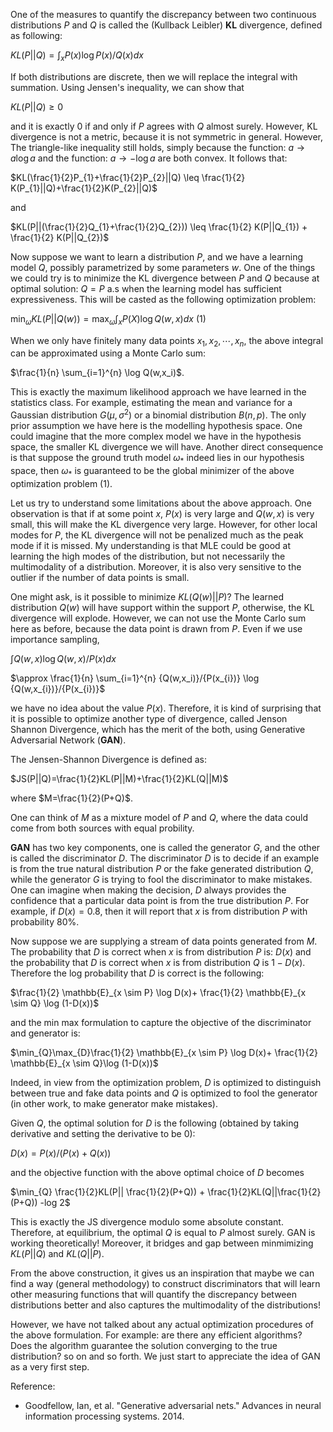 ﻿One of the measures to quantify the discrepancy between two continuous distributions $P$ and $Q$ is called the (Kullback Leibler) **KL** divergence, defined as following:

$KL(P||Q)=\int_{x} P(x)\log {P(x)}/{Q(x)} dx$

If both distributions are discrete, then we will replace the integral with summation. Using Jensen's inequality, we can show that 

$KL(P||Q)\geq 0$ 

and it is exactly $0$ if and only if $P$ agrees with $Q$ almost surely. However, KL divergence is not a metric, because it is not symmetric in general. However, The triangle-like inequality still holds, simply because the function: $a \to a \log a$ and the function: $a \to -\log a$ are both convex. It follows that:

$KL(\frac{1}{2}P_{1}+\frac{1}{2}P_{2}||Q)  \leq  \frac{1}{2} K(P_{1}||Q)+\frac{1}{2}K(P_{2}||Q)$

and 

 $KL(P||(\frac{1}{2}Q_{1}+\frac{1}{2}Q_{2})) \leq \frac{1}{2} K(P||Q_{1}) + \frac{1}{2} K(P||Q_{2})$
  
 Now suppose we want to learn a distribution $P$, and we have a learning model $Q$, possibly parametrized by some parameters $w$. One of the things we could try is to minimize the KL divergence between $P$ and $Q$ because at optimal solution: $Q=P$ a.s when the learning model has sufficient expressiveness. This will be casted as the following optimization problem: 
 
 $\min_{\omega} KL(P||Q(w)) = \max_{\omega} \int_{x} P(X) \log Q(w,x) dx$   (1)
 
 When we only have finitely many data points $x_{1},x_{2},\cdots, x_{n}$, the above integral can be approximated using a Monte Carlo sum: 
 
$\frac{1}{n} \sum_{i=1}^{n} \log Q(w,x_i)$. 

This is exactly the maximum likelihood approach we have learned in the statistics class. For example, estimating the mean and variance for a Gaussian distribution $G(\mu,\sigma^2)$  or a binomial distribution $B(n,p)$. The only prior assumption we have here is the modelling hypothesis space.  One could imagine that the more complex model we have in the hypothesis space, the smaller KL divergence we will have. Another direct consequence is that suppose the ground truth model $\omega_*$ indeed lies in our hypothesis space, then $\omega_*$ is guaranteed to be the global minimizer of the above optimization problem (1).

Let us try to understand some limitations about the above approach. 
One observation is that if at some point $x$, $P(x)$ is very large and $Q(w,x)$ is very small, this will make the KL divergence very large. However, for other local modes for $P$, the KL divergence will not be penalized much as the peak mode if it is missed. My understanding is that MLE could be good at learning the high modes of the distribution, but not necessarily the multimodality of a distribution. Moreover, it is also very sensitive to the outlier if the number of data points is small. 

One might ask, is it possible to minimize $KL(Q(w)||P)$? The learned distribution $Q(w)$ will have support within the support $P$, otherwise, the KL divergence will explode. However, we can not use the Monte Carlo sum here as before, because the data point is drawn from $P$. Even if we use importance sampling, 

$\int Q(w,x) \log {Q(w,x) }/{ P(x) } dx$

$\approx \frac{1}{n} \sum_{i=1}^{n} {Q(w,x_i)}/{P(x_{i})} \log {Q(w,x_{i})}/{P(x_{i})}$

we have no idea about the value $P(x)$. Therefore, it is kind of surprising that it is possible to optimize another type of divergence, called Jenson Shannon Divergence, which has the merit of the both, using Generative Adversarial Network (**GAN**). 

The Jensen-Shannon Divergence is defined as: 

$JS(P||Q)=\frac{1}{2}KL(P||M)+\frac{1}{2}KL(Q||M)$

where $M=\frac{1}{2}(P+Q)$. 

One can think of $M$ as a mixture model of $P$ and $Q$, where the data could come from both sources with equal probility. 

**GAN**  has two key components, one is called the generator $G$, and the other is called the discriminator $D$. The discriminator $D$ is to decide if an example is from the true natural distribution $P$ or the fake generated distribution $Q$, while the generator $G$ is trying to fool the discriminator to make mistakes. One can imagine when making the decision, $D$ always provides the confidence that a particular data point is from the true distribution $P$.  For example, if $D(x)=0.8$, then it will report that $x$ is from distribution $P$ with probability $80\%$.

Now suppose we are supplying a stream of data points generated from $M$. The probability that $D$ is correct when $x$ is from distribution $P$ is: $D(x)$ and the probability that $D$ is correct when $x$ is from distribution $Q$ is $1-D(x)$. Therefore the log probability that $D$ is correct is the following:

$\frac{1}{2} \mathbb{E}_{x \sim P} \log D(x)+ \frac{1}{2} \mathbb{E}_{x \sim Q} \log (1-D(x))$ 

and the min max formulation to capture the objective of the discriminator and generator is: 

$\min_{Q}\max_{D}\frac{1}{2} \mathbb{E}_{x \sim P} \log D(x)+ \frac{1}{2} \mathbb{E}_{x \sim Q}\log (1-D(x))$

Indeed, in view from the optimization problem, $D$ is optimized to distinguish between true and fake data points and $Q$ is optimized to fool the generator (in other work, to make generator make mistakes). 

Given $Q$, the optimal solution for $D$ is the following (obtained by taking derivative and setting the derivative to be $0$):

$D(x)={P(x)}/{(P(x)+Q(x))}$ 

and the objective function with the above optimal choice of $D$ becomes 

$\min_{Q} \frac{1}{2}KL(P|| \frac{1}{2}(P+Q)) + \frac{1}{2}KL(Q||\frac{1}{2}(P+Q)) -log 2$

This is exactly the JS divergence modulo some absolute constant. Therefore, at equilibrium, the optimal $Q$ is equal to $P$ almost surely. GAN is working theoretically! Moreover, it bridges and gap between minmimizing $KL(P||Q)$ and $KL(Q||P)$.

From the above construction, it gives us an inspiration that maybe we can find a way (general methodology) to construct discriminators that will learn other measuring functions that will quantify the discrepancy between distributions better and also captures the  multimodality of the distributions! 


However, we have not talked about any actual optimization procedures of the above formulation. For example: are there any efficient algorithms? Does the algorithm guarantee the solution converging to the true distribution? so on and so forth.  We just start to appreciate the idea of GAN as a very first step. 

Reference:

-   Goodfellow, Ian, et al. "Generative adversarial nets." Advances in neural information processing systems. 2014.

